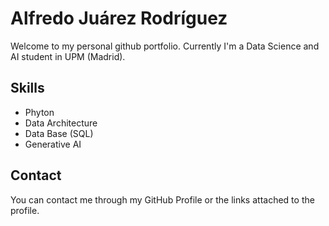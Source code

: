 # Alfredo Juárez Rodríguez
Welcome to my personal github portfolio. Currently I'm a Data Science and AI student in UPM (Madrid).

## Skills
- Phyton
- Data Architecture
- Data Base (SQL)
- Generative AI

## Contact
You can contact me through my GitHub Profile or the links attached to the profile.
